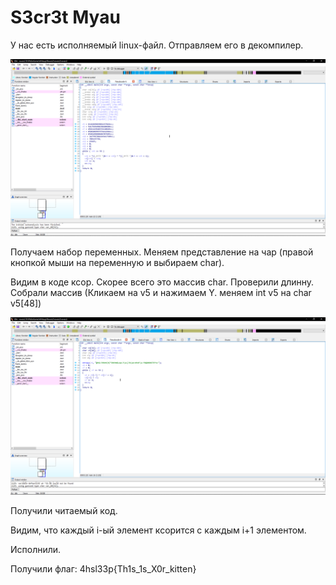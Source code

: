 # S3cr3t Myau

У нас есть исполняемый linux-файл. Отправляем его в декомпилер. 

![Task](img/image1.png)

Получаем набор переменных. Меняем представление на чар (правой кнопкой мыши на переменную и выбираем char). 

Видим в коде ксор. Скорее всего это массив char. Проверили длинну. Собрали массив (Кликаем на v5 и нажимаем Y. меняем int v5 на char v5[48]) 

![Task](img/image2.png)

Получили читаемый код. 

Видим, что каждый i-ый элемент ксорится с каждым i+1 элементом.

Исполнили. 

Получили флаг: 4hsl33p{Th1s_1s_X0r_kitten}